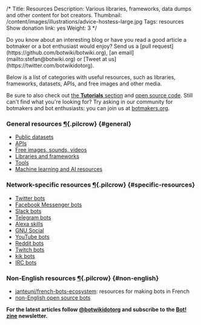 /*
Title: Resources
Description: Various libraries, frameworks, data dumps and other content for bot creators.
Thumbnail: /content/images/illustrations/advice-hostess-large.jpg
Tags: resources
Show donation link: yes
Weight: 3
*/

<div class="note" markdown=1>
Do you know about an interesting blog or have you read a good article a botmaker or a bot enthusiast would enjoy? Send us a [pull request](https://github.com/botwiki/botwiki.org), [an email](mailto:stefan@botwiki.org) or [Tweet at us](https://twitter.com/botwikidotorg).
</div>

Below is a list of categories with useful resources, such as libraries, frameworks, datasets, APIs, and free images and other media.

Be sure to also check out [the **Tutorials** section](/tutorials) and [open source code](/tag/opensource). Still can't find what you're looking for? Try asking in our community for botmakers and bot enthusiasts: you can join us at [botmakers.org](https://botmakers.org/).

### General resources [¶](#general){.pilcrow} {#general}

- [Public datasets](/resources/public-datasets)
- [APIs](/resources/apis)
- [Free images, sounds, videos](/resources/free-media)
- [Libraries and frameworks](/resources/libraries-frameworks)
- [Tools](/resources/tools)
- [Machine learning and AI resources](/resources/machine-learning-nlp-ai)

### Network-specific resources [¶](#specific-resources){.pilcrow} {#specific-resources}

- [Twitter bots](/resources/twitterbots)
- [Facebook Messenger bots](/resources/facebook-messenger-bots)
- [Slack bots](/resources/slackbots)
- [Telegram bots](/resources/telegram-bots)
- [Alexa skills](/resources/alexa)
- [GNU Social](/resources/gnu-social-bots)
- [YouTube bots](/resources/youtube-bots)
- [Reddit bots](/resources/redditbots)
- [Twitch bots](/resources/twitch-bots)
- [kik bots](/resources/kik-bots)
- [IRC bots](/resources/irc-bots)

### Non-English resources [¶](#non-english){.pilcrow} {#non-english}

- [janteuni/french-bots-ecosystem](https://github.com/janteuni/french-bots-ecosystem): resources for making bots in French
- [non-English open source bots](/tag/bot+opensource+non-english)


**For the latest articles follow [@botwikidotorg](https://twitter.com/botwikidotorg) and subscribe to the [Bot! zine](http://botzine.org/) newsletter.**
